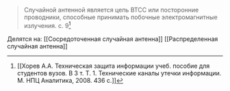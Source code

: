 >Случайной антенной является цепь ВТСС или посторонние проводники, способные принимать побочные электромагнитные излучения.
>с. 9[^1]

Делятся на:
[[Сосредоточенная случайная антенна]]
[[Распределенная случайная антенна]]

[^1]:[[Хорев А.А. Техническая защита информации учеб. пособие для студентов вузов. В 3 т. Т. 1. Технические каналы утечки информации. М. НПЦ Аналитика, 2008. 436 с.]]